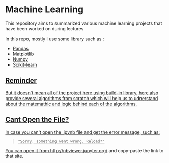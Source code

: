 # Machine Learning

This repository aims to summarized various machine learning projects that have been worked on during lectures

In this repo, mostly I use some library such as :

* <a href = "https://pandas.pydata.org/"> Pandas
* <a href = "https://matplotlib.org/"> Matplotlib
* <a href = "https://numpy.org/"> Numpy
* <a href = "https://scikit-learn.org/stable/"> Scikit-learn

## Reminder

But it doesn't mean all of the project here using build-in library, here also provide several algorithms from scratch which will help us to udnerstand about the matemathic and logic behind each of the algorithms.  

## Cant Open the File?

In case you can't open the .ipynb file and get the error message, such as:

> `"Sorry, something went wrong. Reload?"`

You can open it from http://nbviewer.jupyter.org/ and copy-paste the link to that site.
